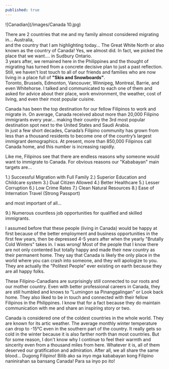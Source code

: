 ```yaml
---
published: true
---
```

![Canadian](/images/Canada 10.jpg)

There are 2 countries that me and my family almost considered migrating in... Australia,   
and the country that I am highlighting today... The Great White North or also known as the country of Canada!   Yes, we almost did. In fact, we picked the place that we want.... in Sudbury Ontario.   
3 years after, we remained here in the Philippines and the thought of migrating has turned from a concrete decisive plan to just a past reflection.   
Still, we haven't lost touch to all of our friends and families who are now living in a place full of **"Skis and Snowboards"**.   
Toronto, Brussels, Edmonton, Vancouver, Winnipeg, Montreal, Barrie, and even Whitehorse. I talked and communicated to each one of them and asked for advice about their place, work environment, the weather, cost of living, and even their most popular cuisine. 

Canada has been the top destination for our fellow Filipinos to work and migrate in. On average, Canada received about more than 20,000 Filipino immigrants every year... making their country the 3rd most popular destination spot next to the United States and Saudi Arabia.   
In just a few short decades, Canada’s Filipino community has grown from less than a thousand residents to become one of the country’s largest immigrant demographics. At present, more than 850,000 Filipinos call Canada home, and this number is increasing rapidly. 

Like me, Filipinos see that there are endless reasons why someone would want to immigrate to Canada. For obvious reasons our "Kababayan" main targets are...

1.) Successful Migration with Full Family
2.) Superior Education and Childcare system
3.) Dual Citizen Allowed
4.) Better Healthcare
5.) Lesser Corruption
6.) Low Crime Rates
7.) Clean Natural Resources
8.) Ease of Internation Travel (Strong Passport)

and most important of all...

9.) Numerous countless job opportunities for qualified and skilled immigrants. 

I assumed before that these people (living in Canada) would be happy at first because of the better employment and business opportunities in the first few years, then be depressed 4-5 years after when the yearly "Brutally Cold Winters" takes in. I was wrong! 
Most of the people that I know there are not only contented but totally happy and made their new country as their permanent home. 
They say that Canada is likely the only place in the world where you can crash into someone, and they will apologize to you. 
They are actually the "Politest People" ever existing on earth because they are all happy folks.

These Filipino-Canadians are surprisingly still connected to our roots and our mother country. Even with better professional careers in Canada, they are still humbled and knows to "Lumingon sa Pinanggalingan" or Look back home. 
They also liked to be in touch and connected with their fellow Filipinos in the Philippines. 
I know that for a fact because they do maintain communication with me and share an inspiring story or two. 

Canada is considered one of the coldest countries in the whole world. They are known for its artic weather. The average monthly winter temperature can drop to -15°C even in the southern part of the country.
It really gets so cold in the winter because it is also farther north than most countries. 
But for some reason, I don't know why I continue to feel their warmth and sincerity even from a thousand miles from here.
Whatever it is, all of them deserved our gratification and admiration. After all, we all share the same blood... Dugong Filipino!
Bilib ako sa inyo mga kababayan kong Filipino naninirahan sa bansang Canada! 
Para sa inyo po ito! 

